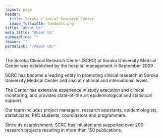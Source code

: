 ```yaml
---
layout: page
header:
  title: Soroka Clinical Research Center
  image_fullwidth: twodudes.png
title: "About Us"
meta_title: "About Us"
subheadline: ""
teaser: ""
permalink: "/About Us/"
---
```

The Soroka Clinical Research Center (SCRC) at Soroka University Medical Center was established by the hospital management in September 2009 .

SCRC has become a leading entity in promoting clinical research at Soroka University Medical Center and also at national and international levels.

The Center has extensive experience in study execution and clinical monitoring, and provides state-of-the art epidemiological and statistical support.

Our team includes project managers, research assistants, epidemiologists, statisticians, PhD students, coordinators and programmers.

Since its establishment, SCRC has initiated and supported over 200 research projects resutling in more than 150 publications.
